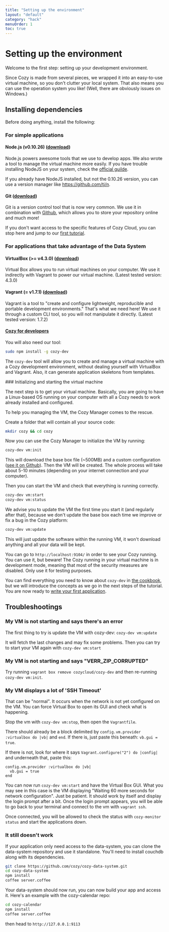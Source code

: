 ```yaml
---
title: "Setting up the environment"
layout: "default"
category: "hack"
menuOrder: 1
toc: true
---
```


# Setting up the environment

Welcome to the first step: setting up your development environment.

Since Cozy is made from several pieces, we wrapped it into an easy-to-use
virtual machine, so you don't clutter your local system. That also means you can
use the operation system you like! (Well, there are obviously issues on Windows.)

## Installing dependencies

Before doing anything, install the following:

### For simple applications

#### Node.js (v0.10.26) (<a href="http://blog.nodejs.org/2014/02/18/node-v0-10-26-stable/" target="_blank">download</a>)
Node.js powers awesome tools that we use to develop apps. We also wrote a tool
to manage the virtual machine more easily.
If you have trouble installing NodeJS on your system, check the [official guilde](https://github.com/joyent/node/wiki/Installing-Node.js-via-package-manager).

If you already have NodeJS installed, but not the 0.10.26 version, you can use a version manager like https://github.com/tj/n.

#### Git (<a href="http://git-scm.com/book/en/Getting-Started-Installing-Git" target="_blank">download</a>)

Git is a version control tool that is now very common. We use it in combination
with [Github](https://github.com), which allows you to store your repository online
and much more!

If you don't want access to the specific features of Cozy Cloud, you can stop
here and jump to our [first tutorial](/hack/getting-started/first-app.html).

### For applications that take advantage of the Data System

#### VirtualBox (>= v4.3.0) (<a href="https://www.virtualbox.org/wiki/Downloads" target="_blank">download</a>)
Virtual Box allows you to run virtual machines on your computer. We use it
indirectly with Vagrant to power our virtual machine.
(Latest tested version: 4.3.0)

#### Vagrant (= v1.7.1) (<a href="https://www.vagrantup.com/downloads.html" target="_blank">download</a>)
Vagrant is a tool to "create and configure lightweight, reproducible and
portable development environments." That's what we need here! We use it through
a custom CLI tool, so you will not manipulate it directly.
(Latest tested version: 1.7.2)

#### [Cozy for developers](https://github.com/cozy/cozy-dev)

You will also need our tool:

``` bash
sudo npm install -g cozy-dev
```

The `cozy-dev` tool will allow you to create and manage a virtual machine with a Cozy development environment, without dealing yourself with VirtualBox and Vagrant. Also, it can generate application skeletons from templates.


### Initializing and starting the virtual machine

The next step is to get your virtual machine. Basically, you are going to
have a Linux-based OS running on your computer with all a Cozy needs to work already
installed and configured.

To help you managing the VM, the Cozy Manager comes to the rescue.

Create a folder that will contain all your source code:
``` bash
mkdir cozy && cd cozy
```

Now you can use the Cozy Manager to initialize the VM by running:
``` bash
cozy-dev vm:init
```
This will download the base box file (~500MB) and a custom configuration
([see it on Github](https://github.com/cozy/cozy-setup/blob/master/dev/Vagrantfile)).
Then the VM will be created. The whole process will take about 5-10 minutes
(depending on your internet connection and your computer).

Then you can start the VM and check that everything is running correctly.
``` bash
cozy-dev vm:start
cozy-dev vm:status
```

We advise you to update the VM the first time you start it (and regularly after that),
because we don't update the base box each time we improve or fix a bug in the
Cozy platform:
```bash
cozy-dev vm:update
```
This will just update the software within the running VM, it won't download anything and all your data will be kept.

You can go to `http://localhost:9104/` in order to see your Cozy running. You can use it, but beware! The Cozy running in your virtual machine is in development mode, meaning that most of the security measures are disabled. Only use it for
testing purposes.

You can find everything you need to know about `cozy-dev` in [the cookbook](/hack/cookbooks/understanding-dev-environment.html#deploy), but we will introduce the concepts as we go in the next steps of the tutorial.
You are now ready to [write your first application](/hack/getting-started/first-app.html).


## Troubleshootings

### My VM is not starting and says there's an error

The first thing to try is update the VM with cozy-dev: `cozy-dev vm:update`

It will fetch the last changes and may fix some problems. Then you can try to start your VM again with `cozy-dev vm:start`

### My VM is not starting and says "VERR_ZIP_CORRUPTED"

Try running `vagrant box remove cozycloud/cozy-dev` and then re-running `cozy-dev vm:init`.

### My VM displays a lot of 'SSH Timeout'

That can be "normal". It occurs when the network is not yet configured on the VM.
You can force Virtual Box to open its GUI and check what is happening.

Stop the vm with `cozy-dev vm:stop`, then open the `Vagrantfile`.

There should already be a block delimited by `config.vm.provider :virtualbox do |vb|` and `end`. If there is, just paste this beneath: `vb.gui = true`.

If there is not, look for where it says `Vagrant.configure("2") do |config|`
and underneath that, paste this:

```
config.vm.provider :virtualbox do |vb|
  vb.gui = true
end
```

You can now run `cozy-dev vm:start` and have the Virtual Box GUI. What you may see in this case is the VM displaying "Waiting 60 more seconds for network configuration". Just be patient. It should work by itself and display the login prompt after a bit.
Once the login prompt appears, you will be able to go back to your terminal and connect to the vm with `vagrant ssh`.

Once connected, you will be allowed to check the status with `cozy-monitor status` and start the applications down.

### It still doesn't work

If your application only need access to the data-system, you can clone the data-system repository and use it standalone.
You'll need to install couchdb along with its dependencies.

```bash
git clone https://github.com/cozy/cozy-data-system.git
cd cozy-data-system
npm install
coffee server.coffee
```

Your data-system should now run, you can now build your app and access it.
Here's an example with the cozy-calendar repo:

```bash
cd cozy-calendar
npm install
coffee server.coffee
```
then head to `http://127.0.0.1:9113`
